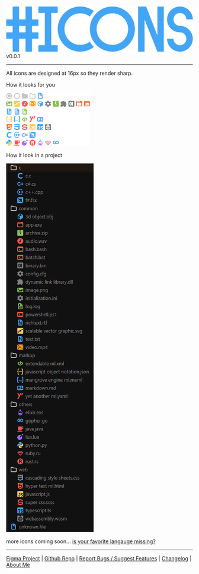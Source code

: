 ![Sharp Icons](images/logo.png) v0.0.1

---

All icons are designed at 16px so they render sharp.

How it looks for you

![Icons in your editor](images/readme/all-icons.png)

How it look in a project

![Icons in editor](images/readme/in-editor.png)

more icons coming soon... [is your favorite langauge missing?](https://github.com/CiberTurtle/Sharp-Icons/issues)

---

[Figma Project](https://www.figma.com/file/XTSnjiwI5MXJnqEwZDetnT/VSCode-Icons) | [Github Repo](https://github.com/CiberTurtle/Sharp-Icons) | [Report Bugs / Suggest Features](https://github.com/CiberTurtle/Sharp-Icons/issues) | [Changelog](CHANGELOG.md) | [About Me](https://github.com/CiberTurtle)
